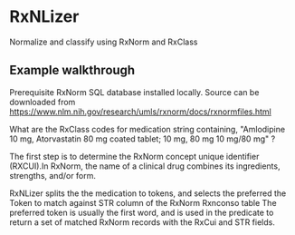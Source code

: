 # RxNLizer
Normalize and classify using RxNorm and RxClass

## Example walkthrough

Prerequisite
RxNorm SQL database installed locally. Source can be downloaded from 
https://www.nlm.nih.gov/research/umls/rxnorm/docs/rxnormfiles.html

What are the RxClass codes for medication string containing, "Amlodipine 10 mg, Atorvastatin 80 mg coated tablet; 10 mg, 80 mg 10 mg/80 mg" ?

The first step is to determine the RxNorm concept unique identifier (RXCUI).In RxNorm, the name of a clinical drug combines its ingredients, strengths, and/or form.

RxNLizer splits the the medication to tokens, and selects the preferred the Token to match against STR column of the RxNorm Rxnconso table
The preferred token is usually the first word, and is used in the predicate to return a set of matched RxNorm records with the RxCui and STR fields.



